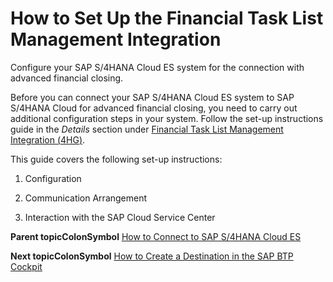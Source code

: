<!-- loio24140e9cc08d488a97194a56d04ba6f5 -->

# How to Set Up the Financial Task List Management Integration

Configure your SAP S/4HANA Cloud ES system for the connection with advanced financial closing.

Before you can connect your SAP S/4HANA Cloud ES system to SAP S/4HANA Cloud for advanced financial closing, you need to carry out additional configuration steps in your system. Follow the set-up instructions guide in the *Details* section under [Financial Task List Management Integration \(‏4HG‏\)](https://rapid.sap.com/bp/#/scopeitems/4HG).

This guide covers the following set-up instructions:

1.  Configuration

2.  Communication Arrangement

3.  Interaction with the SAP Cloud Service Center


**Parent topicColonSymbol** [How to Connect to SAP S/4HANA Cloud ES](How_to_Connect_to_SAP_S4HANA_Cloud_ES_d45dd6b.md "Connect to your financial cloud system to retrieve information about organizational units, the factory calendar, and so on.")

**Next topicColonSymbol** [How to Create a Destination in the SAP BTP Cockpit](How_to_Create_a_Destination_in_the_SAP_BTP_Cockpit_6e94409.md "Create a destination for your SAP S/4HANA Cloud ES system in your SAP BTP cockpit.")

